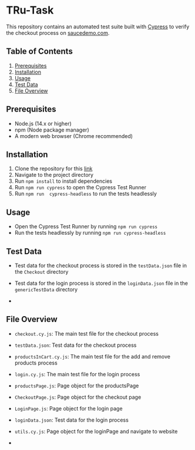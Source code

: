 # TRu-Task

This repository contains an automated test suite built with [Cypress](https://www.cypress.io/) to verify the checkout process on [saucedemo.com](https://www.saucedemo.com/).

## Table of Contents

1. [Prerequisites](#prerequisites)
2. [Installation](#installation)
3. [Usage](#usage)
4. [Test Data](#test-data)
5. [File Overview](#file-overview)

## Prerequisites

- Node.js (14.x or higher)
- npm (Node package manager)
- A modern web browser (Chrome recommended)

## Installation

1. Clone the repository for this [link](https://github.com/sahil-kumar-yadav/Automation-Task)
2. Navigate to the project directory
3. Run `npm install` to install dependencies
4. Run `npm run cypress` to open the Cypress Test Runner
5. Run `npm run  cypress-headless` to run the tests headlessly

## Usage

- Open the Cypress Test Runner by running `npm run cypress`
- Run the tests headlessly by running `npm run cypress-headless`

## Test Data

- Test data for  the checkout process is stored in the `testData.json` file in the `Checkout` directory 
- Test data for the login process is stored in the `loginData.json` file in the `genericTestData` directory 

-

## File Overview

- `checkout.cy.js`: The main test file for the checkout process
- `testData.json`: Test data for the checkout process
- `productsInCart.cy.js`: The main test file for the add and remove products  process
- `login.cy.js`: The main test file for the login process
- `productsPage.js`: Page object for the productsPage
- `CheckoutPage.js`: Page object for the checkout page
- `LoginPage.js`: Page object for the login page
- `loginData.json`: Test data for the login process
- `utils.cy.js`: Page object for the loginPage and navigate to website 




-
